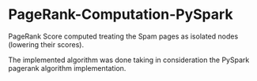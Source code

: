 # PageRank-Computation-PySpark



PageRank Score computed treating the Spam pages as isolated nodes (lowering their scores). 


The implemented algorithm was done taking in consideration the PySpark pagerank algorithm implementation. 
